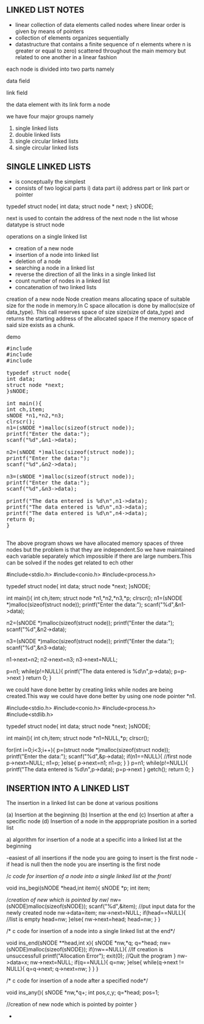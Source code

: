 ## LINKED LIST NOTES


- linear collection of data elements called nodes where linear order
  is given by  means of pointers
- collection of elements organizes sequentially
- datastructure that contains a finite sequence of n elements where
  n is greater or equal to zero) scattered throughout the main memory
  but related to one another in a linear fashion


each node is divided into two parts namely

data field

link field

the data element with its link form a node


we have four major groups namely

1. single linked lists
2. double linked lists
3. single circular linked lists
4. single circular linked lists

SINGLE LINKED LISTS
------------------
- is conceptually the simplest
- consists of two logical parts
i)  data part
ii) address part or link part or pointer

typedef struct node{
int data;
struct node * next;
} sNODE;

next is used to contain the address of the next node n
 the list whose datatype is struct node
 
 
 operations on a single linked list
 - creation of a new node
 - insertion of a node into linked list
 - deletion of a node
 - searching a node in a linked list
 - reverse the direction of all the links in a single linked list
 - count number of nodes in a linked list
 - concatenation of two linked lists
 
 
 creation of a new node
 Node creation means allocating space of suitable size for the node 
 in memory.In C space allocation is done by malloc(size of data_type).
 This call reserves space of size size(size of data_type) and returns the
 starting address of the allocated space if the memory space of said size
 exists as a chunk.
 
demo
<pre>
#include<stdio.h>
#include<conio.h>
#include<process.h>

typedef struct node{
int data;
struct node *next;
}sNODE;

int main(){
int ch,item;
sNODE *n1,*n2,*n3;
clrscr();
n1=(sNODE *)malloc(sizeof(struct node));
printf("Enter the data:");
scanf("%d",&n1->data);

n2=(sNODE *)malloc(sizeof(struct node));
printf("Enter the data:");
scanf("%d",&n2->data);

n3=(sNODE *)malloc(sizeof(struct node));
printf("Enter the data:");
scanf("%d",&n3->data);

printf("The data entered is %d\n",n1->data);
printf("The data entered is %d\n",n3->data);
printf("The data entered is %d\n",n4->data);
return 0;
}

</pre>
 
The above program shows we have allocated  memory spaces of
three nodes but the problem is that they are independent.So we
have maintained each variable separately which impossible if
there are large numbers.This can be solved if the nodes get related
to ech other

#include<stdio.h>
#include<conio.h>
#include<process.h>

typedef struct node{
int data;
struct node *next;
}sNODE;

int main(){
int ch,item;
struct node *n1,*n2,*n3,*p;
clrscr();
n1=(sNODE *)malloc(sizeof(struct node));
printf("Enter the data:");
scanf("%d",&n1->data);

n2=(sNODE *)malloc(sizeof(struct node));
printf("Enter the data:");
scanf("%d",&n2->data);

n3=(sNODE *)malloc(sizeof(struct node));
printf("Enter the data:");
scanf("%d",&n3->data);

n1->next=n2;
n2->next=n3;
n3->next=NULL;

p=n1;
while(p!=NULL){
printf("The data entered is %d\n",p->data);
p=p->next
}
return 0;
}

we could have done better by creating links while 
nodes are being created.This way we could have done better
by using one node pointer *n1.
 
 
#include<stdio.h>
#include<conio.h>
#include<process.h>
#include<stdlib.h>

typedef struct node{
int data;
struct node *next;
}sNODE;

int main(){
int ch,item;
struct node *n1=NULL,*p;
clrscr();

for(int i=0;i<3;i++){
p=(struct node *)malloc(sizeof(struct node));
printf("Enter the data:");
scanf("%d",&p->data);
if(n1==NULL){  //first node
p->next=NULL;
n1=p;
}else{
p->next=n1;
n1=p;
}
}
p=n1;
while(p!=NULL){
printf("The data entered is %d\n",p->data);
p=p->next
}
getch();
return 0;
}
 
 
INSERTION INTO A LINKED LIST
---------------------------
 
 The insertion in a linked list can be done at various positions
 
 (a) Insertion at the beginning
 (b) Insertion at the end
 (c) Insertion at after a specific node
 (d) Insertion of a node in the apppropriate position in a sorted list
 
 
 a) algorithm for insertion of a node at a specific into a linked list at the beginning
 
 -easiest of all insertions if the node you are going to insert is the first
  node
 -if head is null then the node you are inserting is the first node
 
 
 
 /*c code for insertion of a node into a single linked list at the front*/
 
 void ins_begi(sNODE *head,int item){
 sNODE *p;
 int item;
 
 /*creation of new which is pointed by nw*/
 nw=(sNODE)malloc(sizeof(sNODE));
 scanf("%d",&item); //put input data for the newly created node
 nw->data=item;
 nw->next=NULL;
 if(head==NULL){  //list is empty
 head=nw;
 }else{
 nw->next=head;
 head=nw;
 }
 }
 
 
 /* c code for insertion of a node into a single linked list at the end*/
 
 void ins_end(sNODE **head,int x){
 sNODE *nw,*q;
 q=*head;
 nw=(sNODE)malloc(sizeof(sNODE));
 if(nw==NULL){  //If creation is unsuccessfull
 printf("Allocation Error");
 exit(0);      //Quit the program
 }
 nw->data=x;
 nw->next=NULL;
 if(q==NULL){
 q=nw;
 }else{
 while(q->next != NULL){
 q=q->next;
 q->next=nw;
 }
 }
 }
 
  /* c code for insertion of a node after a specified node*/
  
  void ins_any(){
  sNODE *nw,*q+;
  int pos,c,y;
  q=*head;
  pos=1;
  
  //creation of new node which is pointed by pointer
  }
 
 
 
 
 -
 
 
